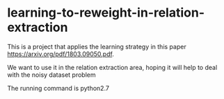 # learning-to-reweight-in-relation-extraction
This is a project that applies the learning strategy in this paper https://arxiv.org/pdf/1803.09050.pdf. 

We want to use it in the relation extraction area, hoping it will help to deal with the noisy dataset problem

The running command is
python2.7 <file> <data directory> <train file name> <test file name> <dev file name> <word embedding file name>
